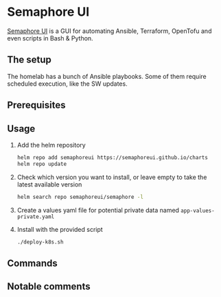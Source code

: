 # Semaphore UI

[Semaphore UI](https://semaphoreui.com/) is a GUI for automating Ansible, Terraform, OpenTofu and even scripts in Bash & Python.

## The setup

The homelab has a bunch of Ansible playbooks. Some of them require scheduled execution, like the SW updates.

## Prerequisites

## Usage

1. Add the helm repository

    ```bash
    helm repo add semaphoreui https://semaphoreui.github.io/charts
    helm repo update
    ```

2. Check which version you want to install, or leave empty to take the latest available version

    ```bash
    helm search repo semaphoreui/semaphore -l
    ```

3. Create a values yaml file for potential private data named `app-values-private.yaml`

4. Install with the provided script

    ```bash
    ./deploy-k8s.sh
    ```

## Commands

## Notable comments
